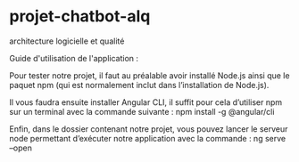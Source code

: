 # projet-chatbot-alq
architecture logicielle et qualité

Guide d'utilisation de l'application :

Pour tester notre projet, il faut au préalable avoir installé Node.js ainsi que le paquet npm (qui est normalement inclut dans l’installation de Node.js).

Il vous faudra ensuite installer Angular CLI, il suffit pour cela d’utiliser npm sur un terminal avec la commande suivante :
npm install -g @angular/cli

Enfin, dans le dossier contenant notre projet, vous pouvez lancer le serveur node permettant d’exécuter notre application avec la commande :
ng serve –open

